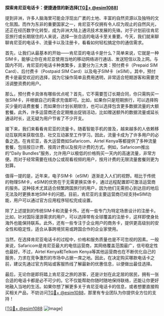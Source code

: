 **探索肯尼亚电话卡：便捷通信的新选择[[TG💪+ @esim1088](https://t.me/s/esim1088)]**

提到非洲，许多人脑海里可能会浮现出广袤的土地、丰富的自然资源以及独特的文化氛围。而作为东非的重要国家之一，肯尼亚不仅拥有令人叹为观止的自然风光，还正在经历数字化转型，成为非洲大陆上通讯技术发展的先锋。对于计划前往肯尼亚旅行或长期居住的人来说，选择一张合适的电话卡至关重要。今天，我们就来聊聊肯尼亚的电话卡、流量卡以及注册卡，看看如何轻松搞定你的通信需求。

首先，让我们从最基本的开始——肯尼亚的电话卡是什么？简单来说，它就是一种SIM卡，能够让你在肯尼亚使用当地的移动网络进行通话、发送短信以及上网。与国内不同，肯尼亚的电话卡种类繁多，主要分为三大类：预付费卡（Prepaid SIM Card）、后付费卡（Postpaid SIM Card）以及电子SIM卡（eSIM）。其中，预付费卡是最受欢迎的选择，因为它操作简单且费用透明，非常适合短期游客和需要灵活调整资费的用户。

那么，预付费卡具体有哪些优点呢？首先，它不需要签订长期合同，你只需购买一张SIM卡，并根据自己的需求充值即可。比如，如果你只是短期旅行，可以选择购买少量的话费套餐；而如果你计划长期居住，也可以选择包含更多数据流量的大额套餐。此外，许多运营商还会定期推出促销活动，比如赠送额外的数据流量或延长通话时长，这无疑为用户节省了不少开支。

接下来，我们来看看肯尼亚的流量卡。随着智能手机的普及，越来越多的人依赖移动互联网来获取信息、社交互动甚至工作学习。因此，流量卡成为了许多用户的必备之选。在肯尼亚，各大运营商如Safaricom、Airtel Kenya等都提供了多种流量套餐，包括按日计费、按周计费以及按月计费的方式。例如，Safaricom推出的“Daily Bundles”服务，允许用户以极低的价格购买一天内的高速流量，非常方便。而对于经常需要在线办公或观看视频的用户，按月计费的无限流量套餐则更为划算。

值得一提的是，近年来，电子SIM卡（eSIM）逐渐走入人们的视野。相比于传统的物理SIM卡，eSIM的优势在于无需更换实体卡，通过远程配置即可激活运营商的服务。这种技术尤其适合频繁跨国旅行的用户，因为他们无需担心到达目的地后无法及时更换本地SIM卡的问题。目前，肯尼亚的主要运营商已经支持eSIM功能，用户可以通过官方应用程序轻松完成设置。

除了上述提到的传统SIM卡和流量卡外，还有一些专门为特定场景设计的注册卡。比如，针对国际漫游需求的用户，可以选择带有全球覆盖的注册卡，这样即使身处海外也能保持联系。此外，还有一些专注于企业用户的商务卡，提供更高级别的安全性和稳定性，适合从事跨境贸易或跨国合作的企业家使用。

当然，在选择肯尼亚电话卡的过程中，价格和服务质量也是不可忽视的因素。一般来说，Safaricom是肯尼亚最大的电信运营商，其网络覆盖范围最广，信号稳定性也最好。不过，Airtel Kenya和Telkom Kenya等其他运营商也在不断优化自己的服务，力求在竞争激烈的市场中占据一席之地。因此，在决定购买哪款电话卡之前，建议先通过官方网站或客服热线了解最新的优惠信息，以便做出最佳选择。

最后，无论你是即将踏上肯尼亚之旅的游客，还是计划在此定居的居民，拥有一张合适的电话卡都是必不可少的。它不仅能帮助你随时随地保持联络，还能让你更好地融入当地的生活。如果你想了解更多关于肯尼亚电话卡的信息，或者想要直接购买相关产品，不妨访问[TG💪+ @esim1088](https://t.me/s/esim1088)，那里有专业团队为你提供全方位的支持！

[[TG💪+ @esim1088](https://t.me/s/esim1088) ![Image](https://i.postimg.cc/4NQfJmqS/Snipaste-2025-05-13-00-14-12.png)]
